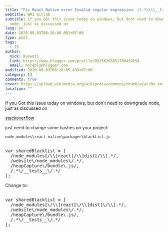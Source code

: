 ```yaml
---
title: "Fix React Native error Invalid regular expression: /(.*\\\\__fixtures__"
webtitle: WMI Gitlab
subtitle: If you Got this issue today on windows, but dont need to downgrade
  node, just as discussed on
lang: en
date: 2020-08-03T08:26:00.001+07:00
type: post
tags:
  - JS
author:
  nick: Kuswati
  link: https://www.blogger.com/profile/09256263851708439294
  email: noreply@blogger.com
modified: 2020-08-03T08:26:05.439+07:00
category: []
comments: true
cover: https://upload.wikimedia.org/wikipedia/commons/thumb/a/ac/No_image_available.svg/2048px-No_image_available.svg.png
location: ""
---
```


<p>    If you Got this issue today on windows, but don't need to downgrade node, just as     discussed on </p><a href="https://stackoverflow.com/a/58199866" rel="noopener noreferer nofollow">stackoverflow</a><p>    just need to change some hashes on your project: </p> <code>node_modules\react-native\packager\blacklist.js</code> <pre><br>var sharedBlacklist = [<br>  /node_modules[/\\]react[/\\]dist[/\\].*/,<br>  /website\/node_modules\/.*/,<br>  /heapCapture\/bundle\.js/,<br>  /.*\/__tests__\/.*/<br>];<br></pre>Change to: <pre><br>var sharedBlacklist = [<br>  /node_modules[\/\\]react[\/\\]dist[\/\\].*/,<br>  /website\/node_modules\/.*/,<br>  /heapCapture\/bundle\.js/,<br>  /.*\/__tests__\/.*/<br>];<br></pre>